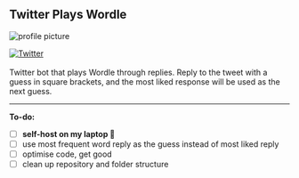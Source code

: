 ## Twitter Plays Wordle

![profile picture](https://pbs.twimg.com/profile_images/1503925008288133126/14hJBQ9k_200x200.jpg)

<a href="https://twitter.com/wordlegame_bot">
      <img src="https://img.shields.io/badge/Twitter-%40WordleGame__Bot-blue" alt="Twitter">
</a>
<br>
<br>
Twitter bot that plays Wordle through replies. Reply to the tweet with a guess in square brackets, and the most liked response will be used as the next guess.

***

**To-do:**
 - [ ] **self-host on my laptop 🚨**
 - [ ] use most frequent word reply as the guess instead of most liked reply
 - [ ] optimise code, get good
 - [ ] clean up repository and folder structure
